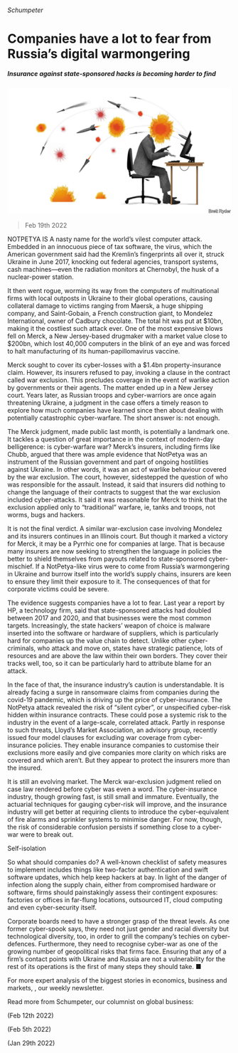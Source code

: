 ###### Schumpeter

# Companies have a lot to fear from Russia’s digital warmongering 

##### Insurance against state-sponsored hacks is becoming harder to find 

![image](images/20220219_WBD000_0.jpg) 

> Feb 19th 2022 

NOTPETYA IS A nasty name for the world’s vilest computer attack. Embedded in an innocuous piece of tax software, the virus, which the American government said had the Kremlin’s fingerprints all over it, struck Ukraine in June 2017, knocking out federal agencies, transport systems, cash machines—even the radiation monitors at Chernobyl, the husk of a nuclear-power station.

It then went rogue, worming its way from the computers of multinational firms with local outposts in Ukraine to their global operations, causing collateral damage to victims ranging from Maersk, a huge shipping company, and Saint-Gobain, a French construction giant, to Mondelez International, owner of Cadbury chocolate. The total hit was put at $10bn, making it the costliest such attack ever. One of the most expensive blows fell on Merck, a New Jersey-based drugmaker with a market value close to $200bn, which lost 40,000 computers in the blink of an eye and was forced to halt manufacturing of its human-papillomavirus vaccine.


Merck sought to cover its cyber-losses with a $1.4bn property-insurance claim. However, its insurers refused to pay, invoking a clause in the contract called war exclusion. This precludes coverage in the event of warlike action by governments or their agents. The matter ended up in a New Jersey court. Years later, as Russian troops and cyber-warriors are once again threatening Ukraine, a judgment in the case offers a timely reason to explore how much companies have learned since then about dealing with potentially catastrophic cyber-warfare. The short answer is: not enough.

The Merck judgment, made public last month, is potentially a landmark one. It tackles a question of great importance in the context of modern-day belligerence: is cyber-warfare war? Merck’s insurers, including firms like Chubb, argued that there was ample evidence that NotPetya was an instrument of the Russian government and part of ongoing hostilities against Ukraine. In other words, it was an act of warlike behaviour covered by the war exclusion. The court, however, sidestepped the question of who was responsible for the assault. Instead, it said that insurers did nothing to change the language of their contracts to suggest that the war exclusion included cyber-attacks. It said it was reasonable for Merck to think that the exclusion applied only to “traditional” warfare, ie, tanks and troops, not worms, bugs and hackers.

It is not the final verdict. A similar war-exclusion case involving Mondelez and its insurers continues in an Illinois court. But though it marked a victory for Merck, it may be a Pyrrhic one for companies at large. That is because many insurers are now seeking to strengthen the language in policies the better to shield themselves from payouts related to state-sponsored cyber-mischief. If a NotPetya-like virus were to come from Russia’s warmongering in Ukraine and burrow itself into the world’s supply chains, insurers are keen to ensure they limit their exposure to it. The consequences of that for corporate victims could be severe.

The evidence suggests companies have a lot to fear. Last year a report by HP, a technology firm, said that state-sponsored attacks had doubled between 2017 and 2020, and that businesses were the most common targets. Increasingly, the state hackers’ weapon of choice is malware inserted into the software or hardware of suppliers, which is particularly hard for companies up the value chain to detect. Unlike other cyber-criminals, who attack and move on, states have strategic patience, lots of resources and are above the law within their own borders. They cover their tracks well, too, so it can be particularly hard to attribute blame for an attack.

In the face of that, the insurance industry’s caution is understandable. It is already facing a surge in ransomware claims from companies during the covid-19 pandemic, which is driving up the price of cyber-insurance. The NotPetya attack revealed the risk of “silent cyber”, or unspecified cyber-risk hidden within insurance contracts. These could pose a systemic risk to the industry in the event of a large-scale, correlated attack. Partly in response to such threats, Lloyd’s Market Association, an advisory group, recently issued four model clauses for excluding war coverage from cyber-insurance policies. They enable insurance companies to customise their exclusions more easily and give companies more clarity on which risks are covered and which aren’t. But they appear to protect the insurers more than the insured.

It is still an evolving market. The Merck war-exclusion judgment relied on case law rendered before cyber was even a word. The cyber-insurance industry, though growing fast, is still small and immature. Eventually, the actuarial techniques for gauging cyber-risk will improve, and the insurance industry will get better at requiring clients to introduce the cyber-equivalent of fire alarms and sprinkler systems to minimise danger. For now, though, the risk of considerable confusion persists if something close to a cyber-war were to break out.

Self-isolation

So what should companies do? A well-known checklist of safety measures to implement includes things like two-factor authentication and swift software updates, which help keep hackers at bay. In light of the danger of infection along the supply chain, either from compromised hardware or software, firms should painstakingly assess their contingent exposures: factories or offices in far-flung locations, outsourced IT, cloud computing and even cyber-security itself.

Corporate boards need to have a stronger grasp of the threat levels. As one former cyber-spook says, they need not just gender and racial diversity but technological diversity, too, in order to grill the company’s techies on cyber-defences. Furthermore, they need to recognise cyber-war as one of the growing number of geopolitical risks that firms face. Ensuring that any of a firm’s contact points with Ukraine and Russia are not a vulnerability for the rest of its operations is the first of many steps they should take. ■

For more expert analysis of the biggest stories in economics, business and markets, , our weekly newsletter.

Read more from Schumpeter, our columnist on global business:

 (Feb 12th 2022)

 (Feb 5th 2022)

(Jan 29th 2022)

